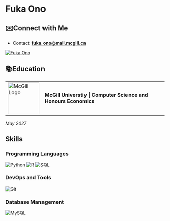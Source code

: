 # Fuka Ono

## ✉️Connect with Me
- Contact: **fuka.ono@mail.mcgill.ca**

<a href="https://linkedin.com/in/fukaono" target="_blank">
  <img src="https://img.shields.io/badge/LinkedIn-0A66C2?style=for-the-badge&logo=linkedin&logoColor=white" alt="Fuka Ono" />
</a>
  

## 📚Education
<table>
  <tr>
    <td><img src="https://logonoid.com/images/mcgill-logo.png" width="100" alt="McGill Logo"></td>
    <td><strong>McGill Universtiy | Computer Science and Honours Economics</strong></td>
  </tr>
</table>

*May 2027*

## Skills

### Programming Languages
![Python](https://img.shields.io/badge/Python-3670A0?style=for-the-badge&logo=python&logoColor=ffdd54) 
![R](https://img.shields.io/badge/R-276DC3?style=for-the-badge&logo=r&logoColor=white) 
![SQL](https://img.shields.io/badge/SQL-003B57?style=for-the-badge&logo=postgresql&logoColor=white) 

### DevOps and Tools
![Git](https://img.shields.io/badge/Git-F05032?style=for-the-badge&logo=git&logoColor=white)

### Database Management
![MySQL](https://img.shields.io/badge/MySQL-4479A1?style=for-the-badge&logo=mysql&logoColor=white) 


